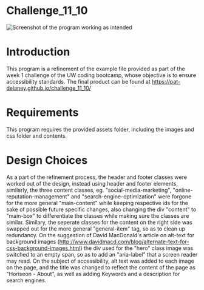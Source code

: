 # Challenge_11_10
![Screenshot of the program working as intended](https:/github.com/Pat-Delaney/challenge_11_10/blob/images/screenshot.png?raw=true)
# Introduction

This program is a refinement of the example file provided as part of the week 1 challenge of the UW coding bootcamp, whose objective is to ensure accessibility standards. The final product can be found at https://pat-delaney.github.io/challenge_11_10/

# Requirements

This program requires the provided assets folder, including the images and css folder and contents.

# Design Choices

As a part of the refinement process, the header and footer classes were worked out of the design, instead using header and footer elements, similarly, the three content classes, eg. "social-media-marketing", "online-reputation-management" and "search-engine-optimization" were forgone for the more general "main-content" while keeping respective ids for the sake of possible future specific changes, also changing the div "content" to "main-box" to differentiate the classes while making sure the classes are similar. Similary, the seperate classes for the content on the right side was swapped out for the more general "general-item" tag, so as to clean up redundancy. On the suggestion of David MacDonald's article on alt-text for background images (http://www.davidmacd.com/blog/alternate-text-for-css-background-images.html) the div used for the "hero" class image was switched to an empty span, so as to add an "aria-label" that a screen reader may read. On the subject of accessibility, alt text was added to each image on the page, and the title was changed to reflect the content of the page as "Horiseon - About", as well as adding Keywords and a description for search engines.
